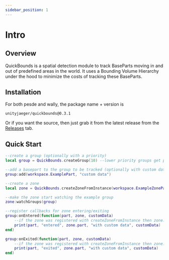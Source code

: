```yaml
---
sidebar_position: 1
---
```


# Intro

## Overview
QuickBounds is a spatial detection module to track BaseParts moving in and out of predefined areas in the world.
It uses a Bounding Volume Hierarchy under the hood to minimize the costs of tracking these BaseParts.

## Installation

For both pesde and wally, the package name + version is

```
unityjaeger/quickbounds@0.3.1
```

Or if you want the source, then just grab it from the latest release from the [Releases](https://github.com/unityjaeger/QuickBounds/releases) tab.

## Quick Start
```lua
--create a group (optionally with a priority)
local group = QuickBounds.createGroup(10) --lower priority groups get prioritized

--add a basepart to the group to be tracked (optionally with custom data)
group:add(workspace.ExamplePart, "custom data")

--create a zone
local zone = QuickBounds.createZoneFromInstance(workspace.ExampleZonePart)

--make the zone start watching the example group
zone:watchGroups(group)

--register callbacks for zone entering/exiting
group:onEntered(function(part, zone, customData)
    --if the zone was registered with createZoneFromInstance then zone.part will be the Instance passed to that function,  otherwise it will be nil
    print(part, "entered", zone.part, "with custom data", customData)
end)

group:onExited(function(part, zone, customData)
    --if the zone was registered with createZoneFromInstance then zone.part will be the Instance passed to that function, otherwise it will be nil
    print(part, "exited", zone.part, "with custom data", customData)
end)
```
